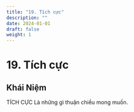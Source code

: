 ```yaml
---
title: "19. Tích cực"
description: ""
date: 2024-01-01
draft: false
weight: 1
---
```


# 19. Tích cực

## Khái Niệm

TÍCH CỰC Là những gì thuận chiều mong muốn.